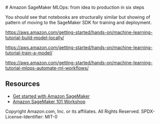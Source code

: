 # Amazon SageMaker MLOps: from idea to production in six steps

You should see that notebooks are structurally similar but showing of pattern of moving to the SageMaker SDK for training and deployment.

https://aws.amazon.com/getting-started/hands-on/machine-learning-tutorial-build-model-locally/

https://aws.amazon.com/getting-started/hands-on/machine-learning-tutorial-train-a-model/

https://aws.amazon.com/getting-started/hands-on/machine-learning-tutorial-mlops-automate-ml-workflows/



## Resources
- [Get started with Amazon SageMaker](https://aws.amazon.com/sagemaker/getting-started/)
- [Amazon SageMaker 101 Workshop](https://catalog.us-east-1.prod.workshops.aws/workshops/0c6b8a23-b837-4e0f-b2e2-4a3ffd7d645b/en-US)


Copyright Amazon.com, Inc. or its affiliates. All Rights Reserved.
SPDX-License-Identifier: MIT-0
